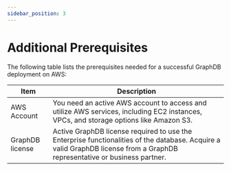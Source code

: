 ```yaml
---
sidebar_position: 3
---
```


# Additional Prerequisites

The following table lists the prerequisites needed for a successful GraphDB deployment on AWS:

| Item                        | Description                                                                                                                                                                                                                  |
|-----------------------------|------------------------------------------------------------------------------------------------------------------------------------------------------------------------------------------------------------------------------|
 | AWS Account                 | You need an active AWS account to access and utilize AWS services, including EC2 instances, VPCs, and storage options like Amazon S3.                                                                                        |
| GraphDB license             | Active GraphDB license required to use the Enterprise functionalities of the database. Acquire a valid GraphDB license from a GraphDB representative or business partner.                                                    |



